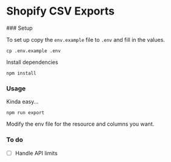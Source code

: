 # Shopify CSV Exports

### Setup

To set up copy the `env.example` file to `.env` and fill in the values.
```
cp .env.example .env
```

Install dependencies
```
npm install
```

### Usage

Kinda easy...
```
npm run export
```

Modify the env file for the resource and columns you want.

### To do

- [ ] Handle API limits
